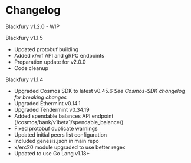 <!--
Guiding Principles:

Changelogs are for humans, not machines.
There should be an entry for every single version.
The same types of changes should be grouped.
Versions and sections should be linkable.
The latest version comes first.
The release date of each version is displayed.
Mention whether you follow Semantic Versioning.

Usage:

Change log entries are to be added to the Unreleased section under the
appropriate stanza (see below). Each entry should ideally include a tag and
the Github issue reference in the following format:

* (<tag>) \#<issue-number> message

The issue numbers will later be link-ified during the release process so you do
not have to worry about including a link manually, but you can if you wish.

Types of changes (Stanzas):

"Features" for new features.
"Improvements" for changes in existing functionality.
"Deprecated" for soon-to-be removed features.
"Bug Fixes" for any bug fixes.
"Client Breaking" for breaking CLI commands and REST routes used by end-users.
"API Breaking" for breaking exported APIs used by developers building on SDK.
"State Machine Breaking" for any changes that result in a different AppState given same genesisState and txList.

Ref: https://keepachangelog.com/en/1.0.0/
-->

# Changelog
Blackfury v1.2.0 - WIP


Blackfury v1.1.5

- Updated protobuf building
- Added x/vrf API and gRPC endpoints
- Preparation update for v2.0.0
- Code cleanup

Blackfury v1.1.4

- Upgraded Cosmos SDK to latest v0.45.6 *See Cosmos-SDK changelog for breaking changes*
- Upgraded Ethermint v0.14.1
- Upgraded Tendermint v0.34.19
- Added spendable balances API endpoint (/cosmos/bank/v1beta1/spendable_balance/)
- Fixed protobuf duplicate warnings
- Updated initial peers list configuration
- Included genesis.json in main repo
- x/erc20 module upgraded to use better regex
- Updated to use Go Lang v1.18+